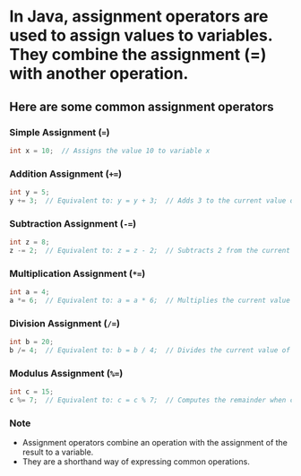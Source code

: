 # In Java, assignment operators are used to assign values to variables. They combine the assignment (=) with another operation. 

## Here are some common assignment operators

### Simple Assignment (`=`)

```java
int x = 10;  // Assigns the value 10 to variable x
```

### Addition Assignment (`+=`)

```java
int y = 5;
y += 3;  // Equivalent to: y = y + 3;  // Adds 3 to the current value of y and assigns it back to y
```

### Subtraction Assignment (`-=`)

```java
int z = 8;
z -= 2;  // Equivalent to: z = z - 2;  // Subtracts 2 from the current value of z and assigns it back to z
```

### Multiplication Assignment (`*=`)

```java
int a = 4;
a *= 6;  // Equivalent to: a = a * 6;  // Multiplies the current value of a by 6 and assigns it back to a
```

### Division Assignment (`/=`)

```java
int b = 20;
b /= 4;  // Equivalent to: b = b / 4;  // Divides the current value of b by 4 and assigns it back to b
```

### Modulus Assignment (`%=`)

```java
int c = 15;
c %= 7;  // Equivalent to: c = c % 7;  // Computes the remainder when c is divided by 7 and assigns it back to c
```

### Note

- Assignment operators combine an operation with the assignment of the result to a variable.
- They are a shorthand way of expressing common operations.
